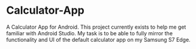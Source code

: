 # Calculator-App
A Calculator App for Android. This project currently exists to help me get familiar with Android Studio. 
My task is to be able to fully mirror the functionality and UI of the default calculator app on my Samsung S7 Edge.
